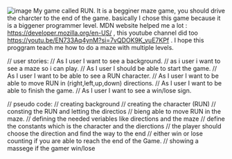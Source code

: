 ![image](https://github.com/user-attachments/assets/1f91c731-1ced-41ef-9c37-69847fd1799f)
My game called RUN. It is a begginer maze game, you should drive the charcter to the end of the game.
basically I chose this game because it is a biggener programmer level.
MDN website helped me a lot : https://developer.mozilla.org/en-US/ , this youtube channel did too https://youtu.be/EN733Aq4ynM?si=7vQDOK9K_vuE7KPf .
I hope this proggram teach me how to do a maze with multiple levels.

// user stories:
// As I user I want to see a background.
// as i user i want to see a maze so i can play.
// As I user I should be able to start the game.
// As I user I want to be able to see a RUN character.
// As I user I want to be able to move RUN in (right,left,up,down) directions.
// As I user I want to be able to finish the game.
// As I user I want to see a win/lose sign.

// pseudo code:
// creating background
// creating the character (RUN)
// consting the RUN and letting the directios
// bieng able to move RUN in the maze.
// defining the needed veriables like directions and the maze
// define the constants which is the character and the dierctions
// the player should choose the direction and find the way to the end
// either win or lose counting if you are able to reach the end of the Game.
// showing a massege if the gamer win/lose
